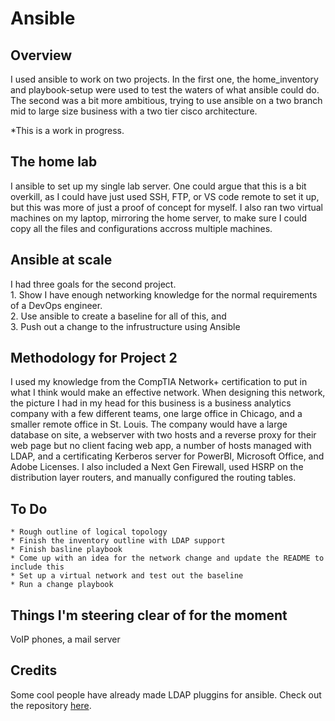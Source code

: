 # Ansible

## Overview 
I used ansible to work on two projects. In the first one, the home_inventory and playbook-setup were used to test the waters of what ansible could do. The second was a bit more ambitious, trying to use ansible on a two branch mid to large size business with a two tier cisco architecture. 

*This is a work in progress.

## The home lab
I ansible to set up my single lab server. One could argue that this is a bit overkill, as I could have just used SSH, FTP, or VS code remote to set it up, but this was more of just a proof of concept for myself. I also ran two virtual machines on my laptop, mirroring the home server, to make sure I could copy all the files and configurations accross multiple machines. 

## Ansible at scale 
I had three goals for the second project.  
    1. Show I have enough networking knowledge for the normal requirements of a DevOps engineer.  
    2. Use ansible to create a baseline for all of this, and  
    3. Push out a change to the infrustructure using Ansible

## Methodology for Project 2
I used my knowledge from the CompTIA Network+ certification to put in what I think would make an effective network. When designing this network, the picture I had in my head for this business is a business analytics company with a few different teams, one large office in Chicago, and a smaller remote office in St. Louis. The company would have a large database on site, a webserver with two hosts and a reverse proxy for their web page but no client facing web app, a number of hosts managed with LDAP, and a certificating Kerberos server for PowerBI, Microsoft Office, and Adobe Licenses. I also included a Next Gen Firewall, used HSRP on the distribution layer routers, and manually configured the routing tables.


## To Do 
    * Rough outline of logical topology  
    * Finish the inventory outline with LDAP support  
    * Finish basline playbook  
    * Come up with an idea for the network change and update the README to include this  
    * Set up a virtual network and test out the baseline  
    * Run a change playbook  

## Things I'm steering clear of for the moment
VoIP phones, a mail server

## Credits
Some cool people have already made LDAP pluggins for ansible. Check out the repository [here](https://github.com/joshinryz/ansible_ldap_inventory).